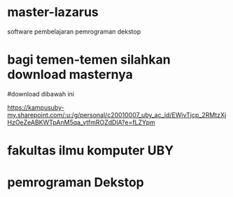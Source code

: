 # master-lazarus
software pembelajaran pemrograman dekstop

 # bagi temen-temen silahkan download masternya
 
 #download dibawah ini
 
https://kampusuby-my.sharepoint.com/:u:/g/personal/c20010007_uby_ac_id/EWjvTjcp_2RMtzXjHzOeZeABKWTpAnM5qa_ytfmROZdDlA?e=fLZYpm
 
 # fakultas ilmu komputer UBY
 # pemrograman Dekstop
